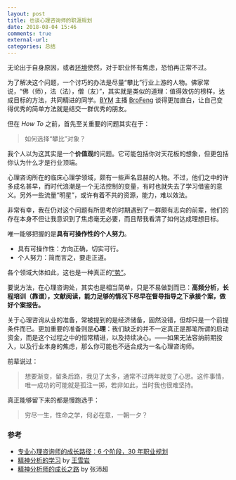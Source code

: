 ```yaml
---
layout: post
title: 也谈心理咨询师的职涯规划
date: 2018-08-04 15:46
comments: true
external-url:
categories: 总结
---
```


无论出于自身原因，或者[环境](https://zhuanlan.zhihu.com/p/71726665)使然，对于职业怀有焦虑，恐怕再正常不过。

为了解决这个问题，一个讨巧的办法是尽量“攀比”行业上游的人物。佛家常说，“佛（师），法（法），僧（友）”，其实就是类似的道理：值得效仿的榜样，达成目标的方法，共同精进的同学。[BYM](https://podcasts.apple.com/us/podcast/blow-your-mind/id731738426) 主播 [BroFeng](https://www.weibo.com/dianmingshijian) 谈得更加直白，让自己变得优秀的简单方法就是结交一群优秀的朋友。

但在 *How To* 之前，首先至关重要的问题其实在于：

> 如何选择“攀比”对象？

我个人以为这其实是一个**价值观**的问题。它可能包括你对天花板的想象，但更包括你认为什么才是行业顶端。

心理咨询所在的临床心理学领域，颇有一些声名显赫的人物。不过，他们之中的许多成名甚早，而时代浪潮是一个无法控制的变量，有时也就失去了学习借鉴的意义。另外一些流量“明星”，或许有着不共的资源，能力，难以效法。

非常有幸，我在仍对这个问题有所思考的时期遇到了一群颇有志向的前辈，他们的存在本身不但让我意识到了焦虑毫无必要，而且帮我看清了如何达成理想目标。

唯一能够把握的是**具有可操作性的个人努力**。

* 具有可操作性：方向正确，切实可行。
* 个人努力：简而言之，要走正道。

各个领域大体如此，这也是一种真正的[“势”](https://podcast.weareones.com/114)。

要说方法，在心理咨询处，其实也是相当简单，只是不易做到而已：**高频分析，长程培训（靠谱），文献阅读，能力足够的情况下尽早在督导指导之下承接个案，做好个案报告。**

关于心理咨询从业的准备，常被提到的是经济储备，固然没错，但却只是一个前提条件而已。更加重要的准备则是**心理**：我们缺乏的并不一定真正是那笔所谓的启动资金，而是这个过程之中的恒常精进，以及持续决心。——如果无法容纳前期投入，以及行业本身的焦虑，那么你可能也不适合成为一名心理咨询师。

前辈说过：

> 想要渐变，留条后路，我见了太多，通常不过两年就变了心思。这件事情，唯一成功的可能就是孤注一掷，若非如此，当时我也很难坚持。

真正能够留下来的都是慢跑选手：

> 穷尽一生，性命之学，何必在意，一朝一夕？

### 参考

- [专业心理咨询师的成长路径：6 个阶段，30 年职业规划](https://zhuanlan.zhihu.com/p/26228639) 
- [精神分析的学习](https://zhuanlan.zhihu.com/p/20346724) by [王雪岩](https://www.zhihu.com/people/wang-xue-yan-21/posts)
- [精神分析师的成长之路](https://zhuanlan.zhihu.com/p/46189238) by 张沛超